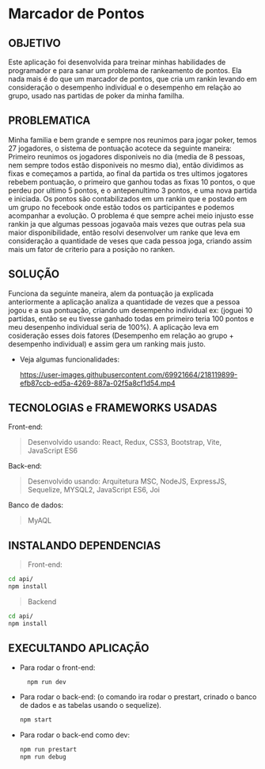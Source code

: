 # Marcador de Pontos

## OBJETIVO
Este aplicação foi desenvolvida para treinar minhas habilidades de programador e para sanar um problema de rankeamento de pontos.
Ela nada mais é do que um marcador de pontos, que cria um rankin levando em consideração o desempenho individual e o desempenho em relação ao grupo, usado nas partidas de poker da minha familha.

## PROBLEMATICA
Minha familia e bem grande e sempre nos reunimos para jogar poker, temos 27 jogadores, o sistema de pontuação acotece da seguinte maneira: Primeiro reunimos os jogadores disponiveis no dia (media de 8 pessoas, nem sempre todos estão disponiveis no mesmo dia), então dividimos as fixas e começamos a partida, ao final da partida os tres ultimos jogatores rebebem pontuação, o primeiro que ganhou todas as fixas 10 pontos, o que perdeu por ultimo 5 pontos, e o antepenultimo 3 pontos, e uma nova partida e iniciada. Os pontos são contabilizados em um rankin que e postado em um grupo no fecebook onde estão todos os participantes e podemos acompanhar a evolução.
O problema é que sempre achei meio injusto esse rankin ja que algumas pessoas jogavaõa mais vezes que outras pela sua maior disponibilidade, então resolvi desenvolver um ranke que leva em consideração a quantidade de veses que cada pessoa joga, criando assim mais um fator de criterio para a posição no ranken.

## SOLUÇÃO
Funciona da seguinte maneira, alem da pontuação ja explicada anteriormente a aplicação analiza a quantidade de vezes que a pessoa jogou e a sua pontuação, criando um desempenho individual ex: (joguei 10 partidas, então se eu tivesse ganhado todas em primeiro teria 100 pontos e meu desenpenho individual seria de 100%).
A aplicação leva em cosideração esses dois fatores (Desempenho em relação ao grupo + desempenho individual) e assim gera um ranking mais justo.

* Veja algumas funcionalidades:

  https://user-images.githubusercontent.com/69921664/218119899-efb87ccb-ed5a-4269-887a-02f5a8cf1d54.mp4

## TECNOLOGIAS e FRAMEWORKS USADAS
Front-end:
> Desenvolvido usando: React, Redux, CSS3, Bootstrap, Vite, JavaScript ES6

Back-end:
> Desenvolvido usando: Arquitetura MSC, NodeJS, ExpressJS, Sequelize, MYSQL2, JavaScript ES6, Joi

Banco de dados:
> MyAQL

## INSTALANDO DEPENDENCIAS
> Front-end:
```bash
cd api/ 
npm install
``` 
> Backend
```bash
cd api/ 
npm install
``` 
## EXECULTANDO APLICAÇÃO
* Para rodar o front-end:

  ```bash
    npm run dev
  ```
* Para rodar o back-end:
  (o comando ira rodar o prestart, crinado o banco de dados e as tabelas usando o sequelize).
  
  ```bash
  npm start
  ```
  
* Para rodar o back-end como dev:
  
  ```bash
  npm run prestart
  npm run debug
  ```
